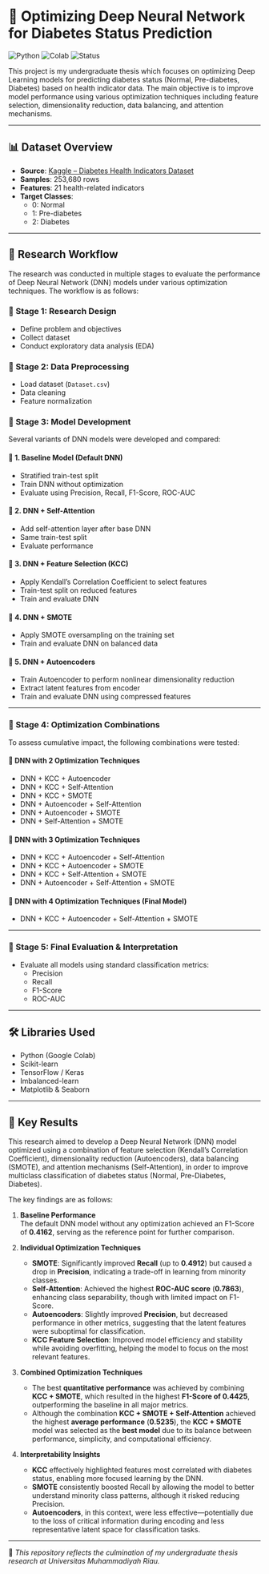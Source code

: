 # 🧠 Optimizing Deep Neural Network for Diabetes Status Prediction

![Python](https://img.shields.io/badge/Python-3.9-blue.svg)
![Colab](https://img.shields.io/badge/Google%20Colab-Compatible-orange)
![Status](https://img.shields.io/badge/Thesis-Final-brightgreen)

This project is my undergraduate thesis which focuses on optimizing Deep Learning models for predicting diabetes status (Normal, Pre-diabetes, Diabetes) based on health indicator data. The main objective is to improve model performance using various optimization techniques including feature selection, dimensionality reduction, data balancing, and attention mechanisms.

---

## 📊 Dataset Overview

- **Source**: [Kaggle – Diabetes Health Indicators Dataset](https://www.kaggle.com/datasets/alexteboul/diabetes-health-indicators-dataset)
- **Samples**: 253,680 rows
- **Features**: 21 health-related indicators
- **Target Classes**:
  - 0: Normal
  - 1: Pre-diabetes
  - 2: Diabetes

---

## 🧪 Research Workflow

The research was conducted in multiple stages to evaluate the performance of Deep Neural Network (DNN) models under various optimization techniques. The workflow is as follows:

### 🔹 Stage 1: Research Design
- Define problem and objectives
- Collect dataset
- Conduct exploratory data analysis (EDA)

### 🔹 Stage 2: Data Preprocessing
- Load dataset (`Dataset.csv`)
- Data cleaning
- Feature normalization

### 🔹 Stage 3: Model Development

Several variants of DNN models were developed and compared:

#### 🔸 1. Baseline Model (Default DNN)
- Stratified train-test split
- Train DNN without optimization
- Evaluate using Precision, Recall, F1-Score, ROC-AUC

#### 🔸 2. DNN + Self-Attention
- Add self-attention layer after base DNN
- Same train-test split
- Evaluate performance

#### 🔸 3. DNN + Feature Selection (KCC)
- Apply Kendall’s Correlation Coefficient to select features
- Train-test split on reduced features
- Train and evaluate DNN

#### 🔸 4. DNN + SMOTE
- Apply SMOTE oversampling on the training set
- Train and evaluate DNN on balanced data

#### 🔸 5. DNN + Autoencoders
- Train Autoencoder to perform nonlinear dimensionality reduction
- Extract latent features from encoder
- Train and evaluate DNN using compressed features

---

### 🔹 Stage 4: Optimization Combinations

To assess cumulative impact, the following combinations were tested:

#### 🔸 DNN with 2 Optimization Techniques
- DNN + KCC + Autoencoder
- DNN + KCC + Self-Attention
- DNN + KCC + SMOTE
- DNN + Autoencoder + Self-Attention
- DNN + Autoencoder + SMOTE
- DNN + Self-Attention + SMOTE

#### 🔸 DNN with 3 Optimization Techniques
- DNN + KCC + Autoencoder + Self-Attention
- DNN + KCC + Autoencoder + SMOTE
- DNN + KCC + Self-Attention + SMOTE
- DNN + Autoencoder + Self-Attention + SMOTE

#### 🔸 DNN with 4 Optimization Techniques (Final Model)
- DNN + KCC + Autoencoder + Self-Attention + SMOTE

---

### 🔹 Stage 5: Final Evaluation & Interpretation
- Evaluate all models using standard classification metrics:
  - Precision
  - Recall
  - F1-Score
  - ROC-AUC

---

## 🛠️ Libraries Used

- Python (Google Colab)
- Scikit-learn
- TensorFlow / Keras
- Imbalanced-learn 
- Matplotlib & Seaborn

---

## 📌 Key Results

This research aimed to develop a Deep Neural Network (DNN) model optimized using a combination of feature selection (Kendall’s Correlation Coefficient), dimensionality reduction (Autoencoders), data balancing (SMOTE), and attention mechanisms (Self-Attention), in order to improve multiclass classification of diabetes status (Normal, Pre-Diabetes, Diabetes).

The key findings are as follows:

1. **Baseline Performance**  
   The default DNN model without any optimization achieved an F1-Score of **0.4162**, serving as the reference point for further comparison.

2. **Individual Optimization Techniques**  
   - **SMOTE**: Significantly improved **Recall** (up to **0.4912**) but caused a drop in **Precision**, indicating a trade-off in learning from minority classes.  
   - **Self-Attention**: Achieved the highest **ROC-AUC score** (**0.7863**), enhancing class separability, though with limited impact on F1-Score.  
   - **Autoencoders**: Slightly improved **Precision**, but decreased performance in other metrics, suggesting that the latent features were suboptimal for classification.  
   - **KCC Feature Selection**: Improved model efficiency and stability while avoiding overfitting, helping the model to focus on the most relevant features.

3. **Combined Optimization Techniques**  
   - The best **quantitative performance** was achieved by combining **KCC + SMOTE**, which resulted in the highest **F1-Score of 0.4425**, outperforming the baseline in all major metrics.
   - Although the combination **KCC + SMOTE + Self-Attention** achieved the highest **average performance** (**0.5235**), the **KCC + SMOTE** model was selected as the **best model** due to its balance between performance, simplicity, and computational efficiency.

4. **Interpretability Insights**  
   - **KCC** effectively highlighted features most correlated with diabetes status, enabling more focused learning by the DNN.  
   - **SMOTE** consistently boosted Recall by allowing the model to better understand minority class patterns, although it risked reducing Precision.  
   - **Autoencoders**, in this context, were less effective—potentially due to the loss of critical information during encoding and less representative latent space for classification tasks.

---

📄 _This repository reflects the culmination of my undergraduate thesis research at Universitas Muhammadiyah Riau._
